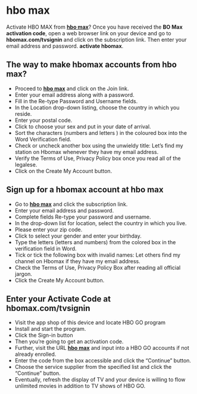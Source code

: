 
# hbo max 


Activate HBO MAX from **[hbo max](https://hbo-max.github.io/)**? Once you have received the **BO Max activation code**, open a web browser link on your device and go to **hbomax.com/tvsignin** and click on the subscription link. Then enter your email address and password. **activate hbomax**.

## The way to make hbomax accounts from hbo max?

* Proceed to **[hbo max](https://hbo-max.github.io/)** and click on the Join link.
* Enter your email address along with a password.
* Fill in the Re-type Password and Username fields.
* In the Location drop-down listing, choose the country in which you reside.
* Enter your postal code.
* Click to choose your sex and put in your date of arrival.
* Sort the characters (numbers and letters ) in the coloured box into the Word Verification field.
* Check or uncheck another box using the unwieldy title: Let’s find my station on Hbomax whenever they have my email address.
* Verify the Terms of Use, Privacy Policy box once you read all of the legalese.
* Click on the Create My Account button.


## Sign up for a hbomax account at hbo max

* Go to **[hbo max](https://hbo-max.github.io/)** and click the subscription link.
* Enter your email address and password.
* Complete fields Re-type your password and username.
* In the drop-down list for location, select the country in which you live.
* Please enter your zip code.
* Click to select your gender and enter your birthday.
* Type the letters (letters and numbers) from the colored box in the verification field in Word.
* Tick or tick the following box with invalid names: Let others find my channel on Hbomax if they have my email address.
* Check the Terms of Use, Privacy Policy Box after reading all official jargon.
* Click the Create My Account button.


## Enter your Activate Code at hbomax.com/tvsignin

* Visit the app shop of this device and locate HBO GO program
* Install and start the program.
* Click the Sign-in button
* Then you’re going to get an activation code.
* Further, visit the URL **[hbo max](https://hbo-max.github.io/)** and input into a HBO GO accounts if not already enrolled.
* Enter the code from the box accessible and click the “Continue” button.
* Choose the service supplier from the specified list and click the “Continue” button.
* Eventually, refresh the display of TV and your device is willing to flow unlimited movies in addition to TV shows of HBO GO.

